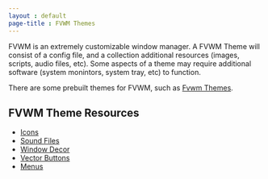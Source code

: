 ```yaml
---
layout : default
page-title : FVWM Themes
---
```

FVWM is an extremely customizable window manager. A FVWM Theme will
consist of a config file, and a collection additional resources
(images, scripts, audio files, etc). Some aspects of a theme may
require additional software (system monintors, system tray, etc)
to function.

There are some prebuilt themes for FVWM, such as
[Fvwm Themes](http://fvwm-themes.sourceforge.net/). 

## FVWM Theme Resources
  + [Icons](icons)
  + [Sound Files](audio)
  + [Window Decor](decor)
  + [Vector Buttons](vectors)
  + [Menus](menus)



